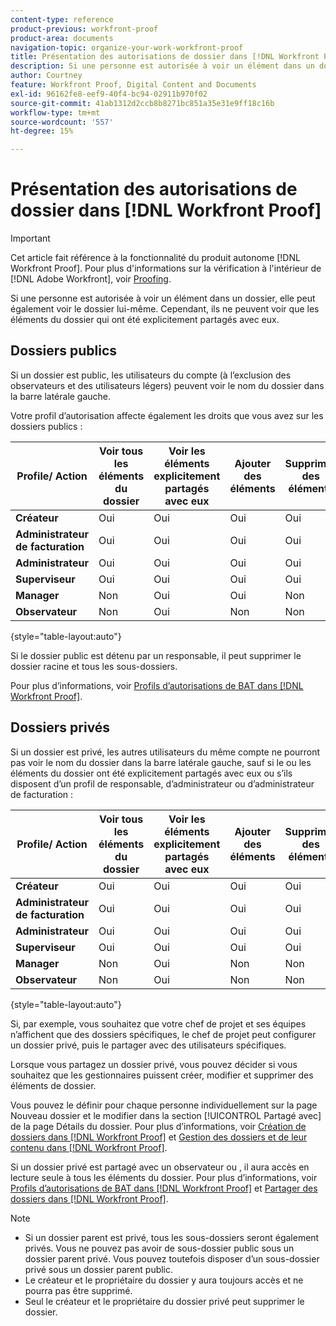 ```yaml
---
content-type: reference
product-previous: workfront-proof
product-area: documents
navigation-topic: organize-your-work-workfront-proof
title: Présentation des autorisations de dossier dans [!DNL Workfront Proof]
description: Si une personne est autorisée à voir un élément dans un dossier, elle peut également voir le dossier lui-même. Cependant, ils ne peuvent voir que les éléments du dossier qui ont été explicitement partagés avec eux.
author: Courtney
feature: Workfront Proof, Digital Content and Documents
exl-id: 96162fe8-eef9-40f4-bc94-02911b970f02
source-git-commit: 41ab1312d2ccb8b8271bc851a35e31e9ff18c16b
workflow-type: tm+mt
source-wordcount: '557'
ht-degree: 15%

---
```


# Présentation des autorisations de dossier dans [!DNL Workfront Proof]

>[!IMPORTANT]
>
>Cet article fait référence à la fonctionnalité du produit autonome [!DNL Workfront Proof]. Pour plus d&#39;informations sur la vérification à l&#39;intérieur de [!DNL Adobe Workfront], voir [Proofing](../../../review-and-approve-work/proofing/proofing.md).

Si une personne est autorisée à voir un élément dans un dossier, elle peut également voir le dossier lui-même. Cependant, ils ne peuvent voir que les éléments du dossier qui ont été explicitement partagés avec eux.

## Dossiers publics

Si un dossier est public, les utilisateurs du compte (à l’exclusion des observateurs et des utilisateurs légers) peuvent voir le nom du dossier dans la barre latérale gauche.

Votre profil d’autorisation affecte également les droits que vous avez sur les dossiers publics :

| **Profile/ Action** | **Voir tous les éléments du dossier** | **Voir les éléments explicitement partagés avec eux** | **Ajouter des éléments** | **Supprimer des éléments** | **Ajouter des sous-dossiers** | **Supprimer des sous-dossiers** | **Modifier les détails du dossier** |
|---|---|---|---|---|---|---|---|
| **Créateur** | Oui | Oui | Oui | Oui | Oui | Oui | Oui |
| **Administrateur de facturation** | Oui | Oui | Oui | Oui | Oui | Oui | Oui |
| **Administrateur** | Oui | Oui | Oui | Oui | Oui | Oui | Oui |
| **Superviseur** | Oui | Oui | Oui | Oui | Oui | Oui | Oui |
| **Manager** | Non | Oui | Oui | Non | Oui | Non | Oui |
| **Observateur** | Non | Oui | Non | Non | Non | Non | Non |

{style="table-layout:auto"}

Si le dossier public est détenu par un responsable, il peut supprimer le dossier racine et tous les sous-dossiers.

Pour plus d’informations, voir [Profils d’autorisations de BAT dans [!DNL Workfront Proof]](../../../workfront-proof/wp-acct-admin/account-settings/proof-perm-profiles-in-wp.md).

## Dossiers privés

Si un dossier est privé, les autres utilisateurs du même compte ne pourront pas voir le nom du dossier dans la barre latérale gauche, sauf si le ou les éléments du dossier ont été explicitement partagés avec eux ou s’ils disposent d’un profil de responsable, d’administrateur ou d’administrateur de facturation :

| **Profile/ Action** | **Voir tous les éléments du dossier** | **Voir les éléments explicitement partagés avec eux** | **Ajouter des éléments** | **Supprimer des éléments** | **Ajouter des sous-dossiers** | **Supprimer des sous-dossiers** | **Modifier les détails du dossier** |
|---|---|---|---|---|---|---|---|
| **Créateur** | Oui | Oui | Oui | Oui | Oui | Oui | Oui |
| **Administrateur de facturation** | Oui | Oui | Oui | Oui | Oui | Oui | Oui |
| **Administrateur** | Oui | Oui | Oui | Oui | Oui | Oui | Oui |
| **Superviseur** | Oui | Oui | Oui | Oui | Oui | Oui | Oui |
| **Manager** | Non | Oui | Non | Non | Non | Non | Non |
| **Observateur** | Non | Oui | Non | Non | Non | Non | Non |

{style="table-layout:auto"}

Si, par exemple, vous souhaitez que votre chef de projet et ses équipes n’affichent que des dossiers spécifiques, le chef de projet peut configurer un dossier privé, puis le partager avec des utilisateurs spécifiques.

Lorsque vous partagez un dossier privé, vous pouvez décider si vous souhaitez que les gestionnaires puissent créer, modifier et supprimer des éléments de dossier.

Vous pouvez le définir pour chaque personne individuellement sur la page Nouveau dossier et le modifier dans la section [!UICONTROL Partagé avec] de la page Détails du dossier. Pour plus d’informations, voir [Création de dossiers dans [!DNL Workfront Proof]](../../../workfront-proof/wp-work-proofsfiles/organize-your-work/create-folders.md) et [Gestion des dossiers et de leur contenu dans [!DNL Workfront Proof]](../../../workfront-proof/wp-work-proofsfiles/organize-your-work/manage-folders-and-contents.md).

Si un dossier privé est partagé avec un observateur ou , il aura accès en lecture seule à tous les éléments du dossier. Pour plus d’informations, voir [Profils d’autorisations de BAT dans [!DNL Workfront Proof]](../../../workfront-proof/wp-acct-admin/account-settings/proof-perm-profiles-in-wp.md) et [Partager des dossiers dans [!DNL Workfront Proof]](../../../workfront-proof/wp-work-proofsfiles/organize-your-work/share-folders.md).

>[!NOTE]
>
>* Si un dossier parent est privé, tous les sous-dossiers seront également privés. Vous ne pouvez pas avoir de sous-dossier public sous un dossier parent privé. Vous pouvez toutefois disposer d’un sous-dossier privé sous un dossier parent public.
>* Le créateur et le propriétaire du dossier y aura toujours accès et ne pourra pas être supprimé.
>* Seul le créateur et le propriétaire du dossier privé peut supprimer le dossier.

